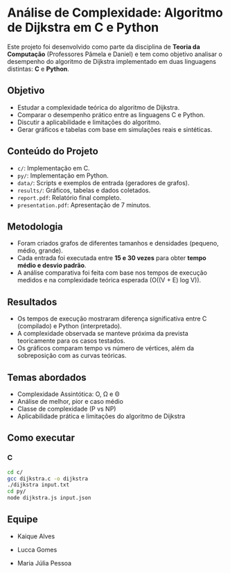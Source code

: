 # Análise de Complexidade: Algoritmo de Dijkstra em C e Python

Este projeto foi desenvolvido como parte da disciplina de **Teoria da Computação** (Professores Pâmela e Daniel) e tem como objetivo analisar o desempenho do algoritmo de Dijkstra implementado em duas linguagens distintas: **C** e **Python**.

## Objetivo

- Estudar a complexidade teórica do algoritmo de Dijkstra.
- Comparar o desempenho prático entre as linguagens C e Python.
- Discutir a aplicabilidade e limitações do algoritmo.
- Gerar gráficos e tabelas com base em simulações reais e sintéticas.

## Conteúdo do Projeto

- `c/`: Implementação em C.
- `py/`: Implementação em Python.
- `data/`: Scripts e exemplos de entrada (geradores de grafos).
- `results/`: Gráficos, tabelas e dados coletados.
- `report.pdf`: Relatório final completo.
- `presentation.pdf`: Apresentação de 7 minutos.

## Metodologia

- Foram criados grafos de diferentes tamanhos e densidades (pequeno, médio, grande).
- Cada entrada foi executada entre **15 e 30 vezes** para obter **tempo médio e desvio padrão**.
- A análise comparativa foi feita com base nos tempos de execução medidos e na complexidade teórica esperada (O((V + E) log V)).

## Resultados

- Os tempos de execução mostraram diferença significativa entre C (compilado) e Python (interpretado).
- A complexidade observada se manteve próxima da prevista teoricamente para os casos testados.
- Os gráficos comparam tempo vs número de vértices, além da sobreposição com as curvas teóricas.

## Temas abordados

- Complexidade Assintótica: O, Ω e Θ
- Análise de melhor, pior e caso médio
- Classe de complexidade (P vs NP)
- Aplicabilidade prática e limitações do algoritmo de Dijkstra

## Como executar

### C

```bash
cd c/
gcc dijkstra.c -o dijkstra
./dijkstra input.txt
cd py/
node dijkstra.js input.json
```

## Equipe

- Kaique Alves
  
- Lucca Gomes

- Maria Júlia Pessoa
